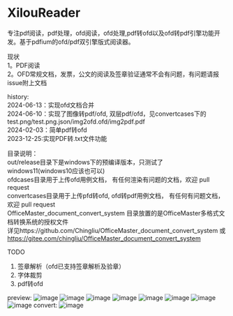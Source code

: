 # XilouReader  
专注pdf阅读，pdf处理，ofd阅读，ofd处理,pdf转ofd以及ofd转pdf引擎功能开发。基于pdfium的ofd/pdf双引擎版式阅读器。  

现状  
1。PDF阅读  
2。OFD常规文档，发票，公文的阅读及签章验证通常不会有问题，有问题请报issue附上文档  

history:  
2024-06-13：实现ofd文档合并  
2024-06-10：实现了图像转pdf/ofd, 双层pdf/ofd，见convertcases下的test.png/test.png.json/img2ofd.ofd/img2pdf.pdf  
2024-02-03：简单pdf转ofd  
2023-12-25:实现PDF转.txt文件功能  


目录说明：  
out/release目录下是windows下的预编译版本，只测试了windows11(windows10应该也可以)  
ofdcases目录用于上传ofd用例文档， 有任何渲染有问题的文档，欢迎 pull request  
convertcases目录用于上传pfd转ofd, ofd转pdf用例文档， 有任何有问题文档，欢迎 pull request   
OfficeMaster_document_convert_system 目录放置的是OfficeMaster多格式文档转换系统的授权文件  
详见https://github.com/Chingliu/OfficeMaster_document_convert_system 或  
https://gitee.com/chingliu/OfficeMaster_document_convert_system  

TODO  
1. 签章解析（ofd已支持签章解析及验章）  
2. 字体裁剪  
3. pdf转ofd  

preview:
![image](preview/drawparam.jpg)
![image](preview/ticket.png)
![image](preview/clips.jpg)
![image](preview/6F575221-72B1-4e0f-8EA1-5457D8205C03.png)
![image](preview/signed.png)
![image](preview/verify.png)
![image](preview/img_border.png)
![image](preview/annots.png)
convert:
![image](preview/pdf2ofd.png)

